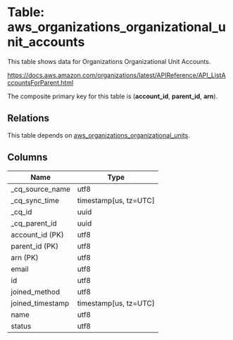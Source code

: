 # Table: aws_organizations_organizational_unit_accounts

This table shows data for Organizations Organizational Unit Accounts.

https://docs.aws.amazon.com/organizations/latest/APIReference/API_ListAccountsForParent.html

The composite primary key for this table is (**account_id**, **parent_id**, **arn**).

## Relations

This table depends on [aws_organizations_organizational_units](aws_organizations_organizational_units).

## Columns

| Name          | Type          |
| ------------- | ------------- |
|_cq_source_name|utf8|
|_cq_sync_time|timestamp[us, tz=UTC]|
|_cq_id|uuid|
|_cq_parent_id|uuid|
|account_id (PK)|utf8|
|parent_id (PK)|utf8|
|arn (PK)|utf8|
|email|utf8|
|id|utf8|
|joined_method|utf8|
|joined_timestamp|timestamp[us, tz=UTC]|
|name|utf8|
|status|utf8|